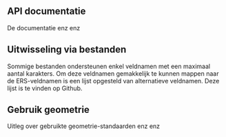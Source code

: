 
## API documentatie

De documentatie enz enz

## Uitwisseling via bestanden

Sommige bestanden ondersteunen enkel veldnamen met een maximaal aantal karakters. Om deze veldnamen gemakkelijk te kunnen mappen naar de ERS-veldnamen is een lijst opgesteld van alternatieve veldnamen. Deze lijst is te vinden op Github.

## Gebruik geometrie

Uitleg over gebruikte geometrie-standaarden enz enz

